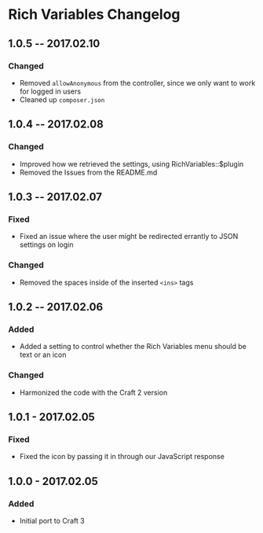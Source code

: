 # Rich Variables Changelog

## 1.0.5 -- 2017.02.10
### Changed
* Removed `allowAnonymous` from the controller, since we only want to work for logged in users
* Cleaned up `composer.json`

## 1.0.4 -- 2017.02.08
### Changed
* Improved how we retrieved the settings, using RichVariables::$plugin
* Removed the Issues from the README.md

## 1.0.3 -- 2017.02.07
### Fixed
* Fixed an issue where the user might be redirected errantly to JSON settings on login

### Changed
* Removed the spaces inside of the inserted `<ins>` tags

## 1.0.2 -- 2017.02.06
### Added
* Added a setting to control whether the Rich Variables menu should be text or an icon

### Changed
* Harmonized the code with the Craft 2 version

## 1.0.1 - 2017.02.05
### Fixed
- Fixed the icon by passing it in through our JavaScript response

## 1.0.0 - 2017.02.05
### Added
- Initial port to Craft 3
